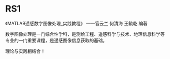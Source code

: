 # RS1

《MATLAB遥感数字图像处理_实践教程》
——官云兰 何清海  王毓乾  编著

数字图像处理是一门综合性学科，是测绘工程、遥感科学与技术、地理信息科学等专业的一门重要课程，是遥感图像信息获取的基础。

理论与实践相结合！
